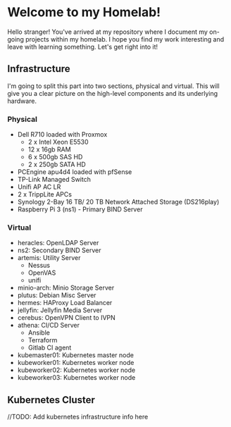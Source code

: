 # Welcome to my Homelab!

Hello stranger! You've arrived at my repository where I document my on-going projects within my homelab. I hope you find my work interesting and leave with learning something. Let's get right into it!

## Infrastructure

I'm going to split this part into two sections, physical and virtual. This will give you a clear picture on the high-level components and its underlying hardware.

### Physical

- Dell R710 loaded with Proxmox
  * 2 x Intel Xeon E5530
  * 12 x 16gb RAM
  * 6 x 500gb SAS HD
  * 2 x 250gb SATA HD
- PCEngine apu4d4 loaded with pfSense
- TP-Link Managed Switch
- Unifi AP AC LR
- 2 x TrippLite APCs
- Synology 2-Bay 16 TB/ 20 TB Network Attached Storage (DS216play)
- Raspberry Pi 3 (ns1) - Primary BIND Server

### Virtual

- heracles: OpenLDAP Server
- ns2: Secondary BIND Server
- artemis: Utility Server
  * Nessus
  * OpenVAS
  * unifi
- minio-arch: Minio Storage Server
- plutus: Debian Misc Server
- hermes: HAProxy Load Balancer
- jellyfin: Jellyfin Media Server
- cerebus: OpenVPN Client to IVPN
- athena: CI/CD Server
  * Ansible
  * Terraform
  * Gitlab CI agent
- kubemaster01: Kubernetes master node
- kubeworker01: Kubernetes worker node
- kubeworker02: Kubernetes worker node
- kubeworker03: Kubernetes worker node

## Kubernetes Cluster

//TODO: Add kubernetes infrastructure info here
